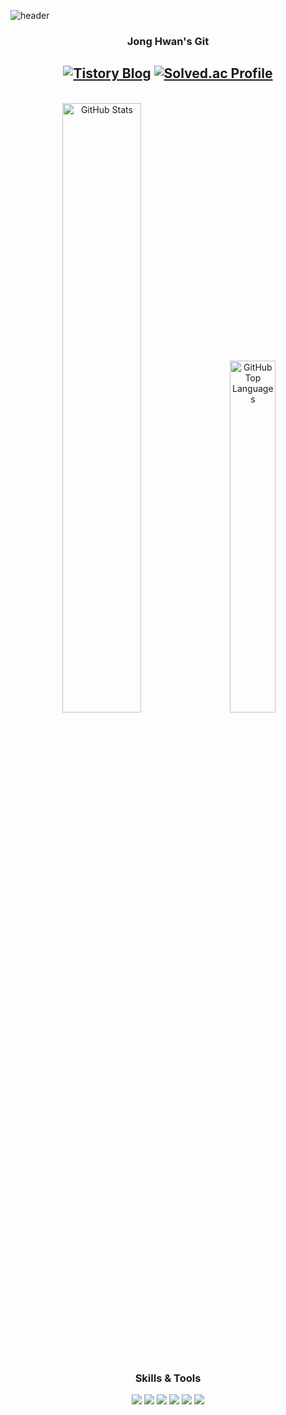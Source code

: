 <div>
  
  <!--Header-->
  ![header](https://capsule-render.vercel.app/api?type=Rectg&color=gradient&height=300&section=header&text=Good%20to%20see%20you%20%F0%9F%A4%97)
</div>

<!--Body-->
<div align = "center">
  
  ### Jong Hwan's Git
  <a href="https://sul1074.tistory.com/"><img src="https://img.shields.io/badge/Sul's History-E5511E?style=badge&logo=Tistory&logoColor=white" alt="Tistory Blog"/></a>
  <a href="https://solved.ac/profile/sul1074"><img src="http://mazassumnida.wtf/api/mini/generate_badge?boj=sul1074" alt="Solved.ac Profile"/></a>
  ---
  <br>
</div>

<div align="center">
  <img src="https://github-readme-stats.vercel.app/api?username=sul1074&show_icons=true&theme=dark" alt="GitHub Stats" style="width: 50%; align: left;"/>
  &nbsp;&nbsp;&nbsp;
  <img src="https://github-readme-stats.vercel.app/api/top-langs/?username=sul1074&layout=compact&theme=dark" alt="GitHub Top Languages" style="width: 38%; align: right;"/>
</div>

<div align="center" style="margin-top: 80px;">
  
  ### Skills & Tools
  <img src="https://img.shields.io/badge/C++-00599C?style=for-the-badge&logo=cplusplus&logoColor=white">
  <img src="https://img.shields.io/badge/C%23-9B4F96?style=for-the-badge&logo=c&logoColor=white">
  <img src="https://img.shields.io/badge/Java-007396?style=for-the-badge&logo=java&logoColor=white">
  <img src="https://img.shields.io/badge/Python-3776AB?style=for-the-badge&logo=Python&logoColor=white">
  <img src="https://img.shields.io/badge/Unity-FFFFFF?style=for-the-badge&logo=unity&logoColor=black">
  <img src="https://img.shields.io/badge/Eclipse-2C2255?style=for-the-badge&logo=eclipse&logoColor=white">
</div>
